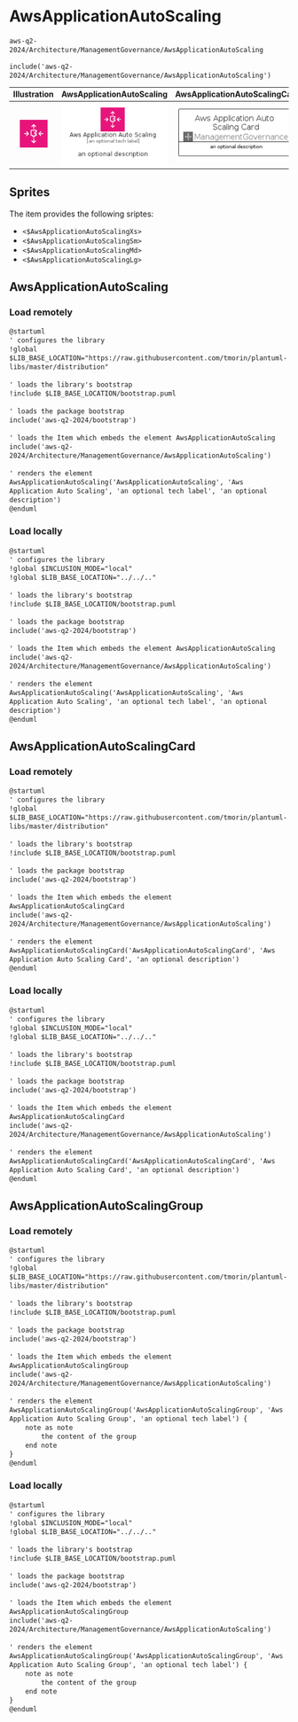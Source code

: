# AwsApplicationAutoScaling


```text
aws-q2-2024/Architecture/ManagementGovernance/AwsApplicationAutoScaling
```

```text
include('aws-q2-2024/Architecture/ManagementGovernance/AwsApplicationAutoScaling')
```



| Illustration | AwsApplicationAutoScaling | AwsApplicationAutoScalingCard | AwsApplicationAutoScalingGroup |
| :---: | :---: | :---: | :---: |
| ![illustration for Illustration](../../../aws-q2-2024/Architecture/ManagementGovernance/AwsApplicationAutoScaling.png) | ![illustration for AwsApplicationAutoScaling](../../../aws-q2-2024/Architecture/ManagementGovernance/AwsApplicationAutoScaling.Local.png) | ![illustration for AwsApplicationAutoScalingCard](../../../aws-q2-2024/Architecture/ManagementGovernance/AwsApplicationAutoScalingCard.Local.png) | ![illustration for AwsApplicationAutoScalingGroup](../../../aws-q2-2024/Architecture/ManagementGovernance/AwsApplicationAutoScalingGroup.Local.png) |



## Sprites
The item provides the following sriptes:

- `<$AwsApplicationAutoScalingXs>`
- `<$AwsApplicationAutoScalingSm>`
- `<$AwsApplicationAutoScalingMd>`
- `<$AwsApplicationAutoScalingLg>`





## AwsApplicationAutoScaling

### Load remotely
```plantuml
@startuml
' configures the library
!global $LIB_BASE_LOCATION="https://raw.githubusercontent.com/tmorin/plantuml-libs/master/distribution"

' loads the library's bootstrap
!include $LIB_BASE_LOCATION/bootstrap.puml

' loads the package bootstrap
include('aws-q2-2024/bootstrap')

' loads the Item which embeds the element AwsApplicationAutoScaling
include('aws-q2-2024/Architecture/ManagementGovernance/AwsApplicationAutoScaling')

' renders the element
AwsApplicationAutoScaling('AwsApplicationAutoScaling', 'Aws Application Auto Scaling', 'an optional tech label', 'an optional description')
@enduml
```

### Load locally
```plantuml
@startuml
' configures the library
!global $INCLUSION_MODE="local"
!global $LIB_BASE_LOCATION="../../.."

' loads the library's bootstrap
!include $LIB_BASE_LOCATION/bootstrap.puml

' loads the package bootstrap
include('aws-q2-2024/bootstrap')

' loads the Item which embeds the element AwsApplicationAutoScaling
include('aws-q2-2024/Architecture/ManagementGovernance/AwsApplicationAutoScaling')

' renders the element
AwsApplicationAutoScaling('AwsApplicationAutoScaling', 'Aws Application Auto Scaling', 'an optional tech label', 'an optional description')
@enduml
```

## AwsApplicationAutoScalingCard

### Load remotely
```plantuml
@startuml
' configures the library
!global $LIB_BASE_LOCATION="https://raw.githubusercontent.com/tmorin/plantuml-libs/master/distribution"

' loads the library's bootstrap
!include $LIB_BASE_LOCATION/bootstrap.puml

' loads the package bootstrap
include('aws-q2-2024/bootstrap')

' loads the Item which embeds the element AwsApplicationAutoScalingCard
include('aws-q2-2024/Architecture/ManagementGovernance/AwsApplicationAutoScaling')

' renders the element
AwsApplicationAutoScalingCard('AwsApplicationAutoScalingCard', 'Aws Application Auto Scaling Card', 'an optional description')
@enduml
```

### Load locally
```plantuml
@startuml
' configures the library
!global $INCLUSION_MODE="local"
!global $LIB_BASE_LOCATION="../../.."

' loads the library's bootstrap
!include $LIB_BASE_LOCATION/bootstrap.puml

' loads the package bootstrap
include('aws-q2-2024/bootstrap')

' loads the Item which embeds the element AwsApplicationAutoScalingCard
include('aws-q2-2024/Architecture/ManagementGovernance/AwsApplicationAutoScaling')

' renders the element
AwsApplicationAutoScalingCard('AwsApplicationAutoScalingCard', 'Aws Application Auto Scaling Card', 'an optional description')
@enduml
```

## AwsApplicationAutoScalingGroup

### Load remotely
```plantuml
@startuml
' configures the library
!global $LIB_BASE_LOCATION="https://raw.githubusercontent.com/tmorin/plantuml-libs/master/distribution"

' loads the library's bootstrap
!include $LIB_BASE_LOCATION/bootstrap.puml

' loads the package bootstrap
include('aws-q2-2024/bootstrap')

' loads the Item which embeds the element AwsApplicationAutoScalingGroup
include('aws-q2-2024/Architecture/ManagementGovernance/AwsApplicationAutoScaling')

' renders the element
AwsApplicationAutoScalingGroup('AwsApplicationAutoScalingGroup', 'Aws Application Auto Scaling Group', 'an optional tech label') {
    note as note
        the content of the group
    end note
}
@enduml
```

### Load locally
```plantuml
@startuml
' configures the library
!global $INCLUSION_MODE="local"
!global $LIB_BASE_LOCATION="../../.."

' loads the library's bootstrap
!include $LIB_BASE_LOCATION/bootstrap.puml

' loads the package bootstrap
include('aws-q2-2024/bootstrap')

' loads the Item which embeds the element AwsApplicationAutoScalingGroup
include('aws-q2-2024/Architecture/ManagementGovernance/AwsApplicationAutoScaling')

' renders the element
AwsApplicationAutoScalingGroup('AwsApplicationAutoScalingGroup', 'Aws Application Auto Scaling Group', 'an optional tech label') {
    note as note
        the content of the group
    end note
}
@enduml
```

